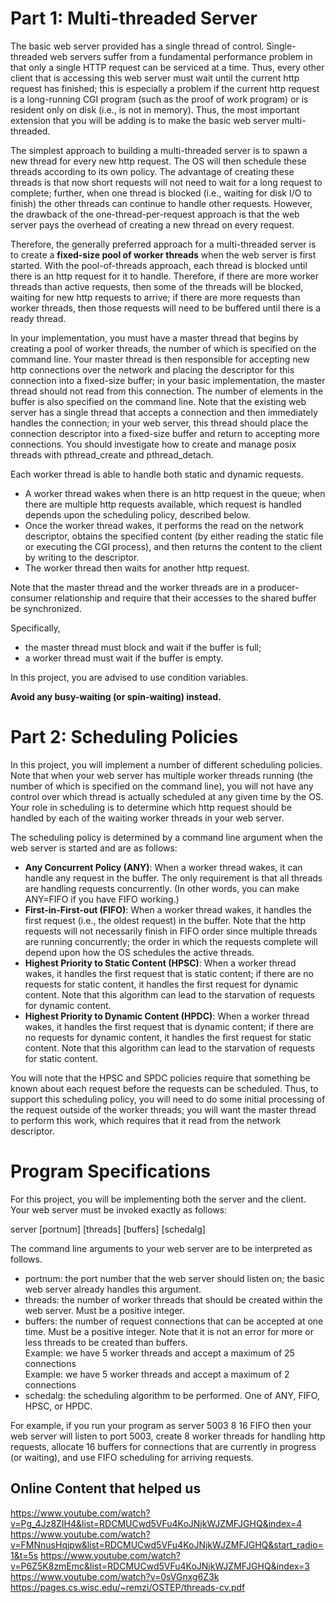 # Part 1: Multi-threaded Server

The basic web server provided has a single thread of control. Single-threaded web servers suffer 
from a fundamental performance problem in that only a single HTTP request can be serviced at a 
time. Thus, every other client that is accessing this web server must wait until the current http request 
has finished; this is especially a problem if the current http request is a long-running CGI program 
(such as the proof of work program) or is resident only on disk (i.e., is not in memory). Thus, the 
most important extension that you will be adding is to make the basic web server multi-threaded. 

The simplest approach to building a multi-threaded server is to spawn a new thread for every new 
http request. The OS will then schedule these threads according to its own policy. The advantage of 
creating these threads is that now short requests will not need to wait for a long request to complete; 
further, when one thread is blocked (i.e., waiting for disk I/O to finish) the other threads can continue 
to handle other requests. However, the drawback of the one-thread-per-request approach is that the 
web server pays the overhead of creating a new thread on every request. 

Therefore, the generally preferred approach for a multi-threaded server is to create a **fixed-size pool 
of worker threads** when the web server is first started. With the pool-of-threads approach, each 
thread is blocked until there is an http request for it to handle. Therefore, if there are more worker 
threads than active requests, then some of the threads will be blocked, waiting for new http requests 
to arrive; if there are more requests than worker threads, then those requests will need to be buffered 
until there is a ready thread. 

In your implementation, you must have a master thread that begins by creating a pool of worker 
threads, the number of which is specified on the command line. Your master thread is then 
responsible for accepting new http connections over the network and placing the descriptor for this 
connection into a fixed-size buffer; in your basic implementation, the master thread should not read 
from this connection. The number of elements in the buffer is also specified on the command line. 
Note that the existing web server has a single thread that accepts a connection and then immediately 
handles the connection; in your web server, this thread should place the connection descriptor into a 
fixed-size buffer and return to accepting more connections. You should investigate how to create and 
manage posix threads with pthread_create and pthread_detach. 

Each worker thread is able to handle both static and dynamic requests. 

- A worker thread wakes when there is an http request in the queue; when there are multiple http 
requests available, which request is handled depends upon the scheduling policy, described 
below. 
- Once the worker thread wakes, it performs the read on the network descriptor, obtains the 
specified content (by either reading the static file or executing the CGI process), and then returns 
the content to the client by writing to the descriptor. 
- The worker thread then waits for another http request. 

Note that the master thread and the worker threads are in a producer-consumer relationship and 
require that their accesses to the shared buffer be synchronized. 

Specifically, 
- the master thread must block and wait if the buffer is full; 
- a worker thread must wait if the buffer is empty. 

In this project, you are advised to use condition variables.

**Avoid any busy-waiting (or spin-waiting) instead.**

# Part 2: Scheduling Policies

In this project, you will implement a number of different scheduling policies. Note that when your 
web server has multiple worker threads running (the number of which is specified on the command 
line), you will not have any control over which thread is actually scheduled at any given time by the 
OS. Your role in scheduling is to determine which http request should be handled by each of the 
waiting worker threads in your web server. 

The scheduling policy is determined by a command line argument when the web server is started and 
are as follows: 

- **Any Concurrent Policy (ANY)**: When a worker thread wakes, it can handle any request in 
the buffer. The only requirement is that all threads are handling requests concurrently. (In 
other words, you can make ANY=FIFO if you have FIFO working.) 
- **First-in-First-out (FIFO)**: When a worker thread wakes, it handles the first request 
(i.e., the oldest request) in the buffer. Note that the http requests will not necessarily finish in 
FIFO order since multiple threads are running concurrently; the order in which the requests 
complete will depend upon how the OS schedules the active threads. 
- **Highest Priority to Static Content (HPSC)**: When a worker thread wakes, it handles 
the first request that is static content; if there are no requests for static content, it handles the 
first request for dynamic content. Note that this algorithm can lead to the starvation of 
requests for dynamic content. 
- **Highest Priority to Dynamic Content (HPDC)**: When a worker thread wakes, it 
handles the first request that is dynamic content; if there are no requests for dynamic content, 
it handles the first request for static content. Note that this algorithm can lead to the starvation 
of requests for static content. 

You will note that the HPSC and SPDC policies require that something be known about each request 
before the requests can be scheduled. Thus, to support this scheduling policy, you will need to do 
some initial processing of the request outside of the worker threads; you will want the master thread 
to perform this work, which requires that it read from the network descriptor.

# Program Specifications
For this project, you will be implementing both the server and the client. 
Your web server must be invoked exactly as follows: 

server [portnum] [threads] [buffers] [schedalg] 

The command line arguments to your web server are to be interpreted as follows. 
- portnum: the port number that the web server should listen on; the basic web server already 
handles this argument. 
- threads: the number of worker threads that should be created within the web server. Must 
be a positive integer. 
- buffers: the number of request connections that can be accepted at one time. Must be a positive integer. Note that it is not an error for more or less threads to be created than buffers.   
Example: we have 5 worker threads and accept a maximum of 25 connections  
Example: we have 5 worker threads and accept a maximum of 2 connections   
- schedalg: the scheduling algorithm to be performed. One of ANY, FIFO, HPSC, or HPDC. 

For example, if you run your program as server 5003 8 16 FIFO 
then your web server will listen to port 5003, create 8 worker threads for handling http requests, 
allocate 16 buffers for connections that are currently in progress (or waiting), and use FIFO 
scheduling for arriving requests. 

## Online Content that helped us
https://www.youtube.com/watch?v=Pg_4Jz8ZIH4&list=RDCMUCwd5VFu4KoJNjkWJZMFJGHQ&index=4
https://www.youtube.com/watch?v=FMNnusHqjpw&list=RDCMUCwd5VFu4KoJNjkWJZMFJGHQ&start_radio=1&t=5s
https://www.youtube.com/watch?v=P6Z5K8zmEmc&list=RDCMUCwd5VFu4KoJNjkWJZMFJGHQ&index=3
https://www.youtube.com/watch?v=0sVGnxg6Z3k
https://pages.cs.wisc.edu/~remzi/OSTEP/threads-cv.pdf
